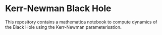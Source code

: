 # Kerr-Newman Black Hole

This repository contains a mathematica notebook to compute dynamics of the Black Hole using the Kerr-Newman parameterisation.
